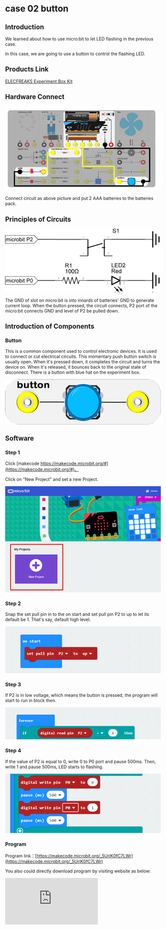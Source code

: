 # case 02 button

## Introduction ##

We learned about how to use micro:bit to let LED flashing in the previous case.

In this case, we are going to use a button to control the flashing LED.

## Products Link

[ELECFREAKS Experiment Box Kit](https://shop.elecfreaks.com/products/elecfreaks-experiment-box-kit-without-micro-bit-board?_pos=1&_sid=ac099db2f&_ss=r)

## Hardware Connect ##

![](./images/fLSfez6.png)

 Connect circuit as above picture and put 2 AAA batteries to the batteries pack.

## Principles of Circuits ##

![](./images/NSpS8c0.png)

 The GND of slot on micro:bit is into innards of batteries' GND to generate current loop.
 When the button pressed, the circuit connects, P2 port of the micro:bit connects GND and level of P2 be pulled down.

## Introduction of Components ##

### Button ###
 This is a common component used to control electronic devices. It is used to connect or cut electrical circuits.
 This momentary push button switch is usually open. When it's pressed down, it completes the circuit and turns the device on. When it's released, it bounces back to the original state of disconnect.
 There is a button with blue hat on the experiment box.

![](./images/HgatY6t.png)

## Software

### Step 1

 Click [makecode https://makecode.microbit.org/#](https://makecode.microbit.org/#)。

 Click on "New Project" and set a new Project.

![](./images/t34k5Zb.png)

### Step 2

 Snap the set pull pin in to the on start and set pull pin P2 to up to let its default be 1. That's say,  default high level.

![](./images/VuZAOrz.png)

### Step 3

 If P2 is in low voltage, which means the button is pressed, the program will start to run in block
then.

![](./images/0EHwnci.png)

### Step 4

 If the value of P2 is equal to 0, write 0 to P0 port and pause 500ms. Then, write 1 and pause 500ms, LED starts to flashing.

![](./images/z9Yqpi3.png)

### Program

 Program link：[https://makecode.microbit.org/_5UriK0fC7LWr](https://makecode.microbit.org/_5UriK0fC7LWr)

 You also could directly download program by visiting website as below:

<div
    style={{
        position: 'relative',
        paddingBottom: '60%',
        overflow: 'hidden',
    }}
>
    <iframe
        src="https://makecode.microbit.org/_5UriK0fC7LWr"
        frameborder="0"
        sandbox="allow-popups allow-forms allow-scripts allow-same-origin"
        style={{
            position: 'absolute',
            width: '100%',
            height: '100%',
        }}
    />
</div>


## Result

 Press the button, LED starts to flashing.
 Release the button, LED keeps lighting.


## Think

 Why we add a 500ms pause ?


## Questions



## Questions
